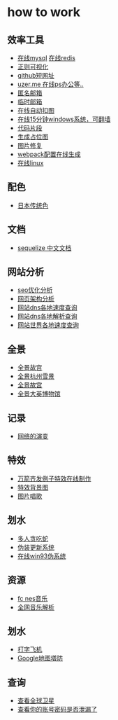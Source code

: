 # how to work

## 效率工具
* <a href="https://www.liaoxuefeng.com/wiki/001508284671805d39d23243d884b8b99f440bfae87b0f4000/001509167363938072fc3ae9c454397bbd791fd88b7d92d000
">在线mysql</a>
<a href="https://try.redis.io/">在线redis</a>
* <a href="https://jex.im/regulex/">正则可视化</a>
* <a href="https://git.io/">github短网址</a>
* <a href="https://uzer.me">uzer.me 在线ps办公等..</a>
* <a href="http://www.yopmail.com/zh/">匿名邮箱</a>
* <a href="http://24mail.chacuo.net/">临时邮箱</a>
* <a href="https://www.remove.bg/">在线自动扣图</a>
* <a href="https://demo.glyptodon.com">在线15分钟windows系统，可翻墙</a>
* <a href="https://carbon.now.sh">代码片段</a>
* <a href="https://placem.at/">生成占位图</a>
* <a href="https://www.nvidia.com/research/inpainting/">图片修复</a>
* <a href="https://webpack.jakoblind.no/">webpack配置在线生成</a>
* <a href="https://copy.sh/v86/">在线linux</a>


## 配色

* <a href="http://nipponcolors.com/">日本传统色</a>



## 文档

* <a href="https://demopark.github.io/sequelize-docs-Zh-CN/querying.html">sequelize 中文文档</a>

## 网站分析

* <a href="https://website.grader.com/results/google.com">seo优化分析</a>
* <a href="https://builtwith.com/">网页架构分析</a>
* <a href="https://www.dnsperf.com/dns-speed-benchmark">网站dns各地速度查询</a>
* <a href="https://dnsmap.io">网站dns各地解析查询</a>
* <a href="https://www.dotcom-tools.com">网站世界各地速度查询</a>


## 全景
* <a href="http://mob.visualbusiness.cn/gugong-mobile/index.html">全景故宫</a>
* <a href="https://ssl-offical.720static.com/product/static/b1e26csOwlw/790j57kOkv8.html?scene_id=12493256&from=timeline&isappinstalled=0">全景杭州雪景</a>
* <a href="http://mob.visualbusiness.cn/gugong-mobile/index.html">全景故宫</a>
* <a href="https://artsandculture.google.com/streetview/british-museum/AwEp68JO4NECkQ">全景大英博物馆</a>

## 记录
* <a href="http://www.evolutionoftheweb.com/">网络的演变</a>

## 特效
* <a href="https://wangyasai.github.io/Stars-Emmision/">万箭齐发例子特效在线制作</a>
* <a href="http://www.bg-painter.com/">特效背景图</a>
* <a href="http://nodtotherhythm.com/make">图片唱歌</a>


## 划水
* <a href="https://seeker.niuap.com/">多人贪吃蛇</a>
* <a href="http://fakeupdate.net/">伪装更新系统</a>
* <a href="http://www.windows93.net">在线win93伪系统</a>


## 资源
* <a href="https://www.zophar.net/music">fc nes音乐</a>
* <a href="http://music.zhuolin.wang/">全网音乐解析</a>

## 划水
* <a href="https://zty.pe/">打字飞机</a>
* <a href="http://www.mapstd.com/">Google地图塔防</a>


## 查询
* <a href="http://stuffin.space/">查看全球卫星</a> 
* <a href="https://haveibeenpwned.com/">查看你的账号密码是否泄漏了</a> 

